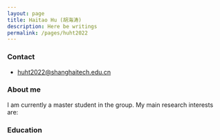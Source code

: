 ```yaml
---
layout: page
title: Haitao Hu (胡海涛)
description: Here be writings
permalink: /pages/huht2022
---
```


### Contact

- huht2022@shanghaitech.edu.cn

### About me

I am currently a master student in the group. My main research interests are:

### Education

